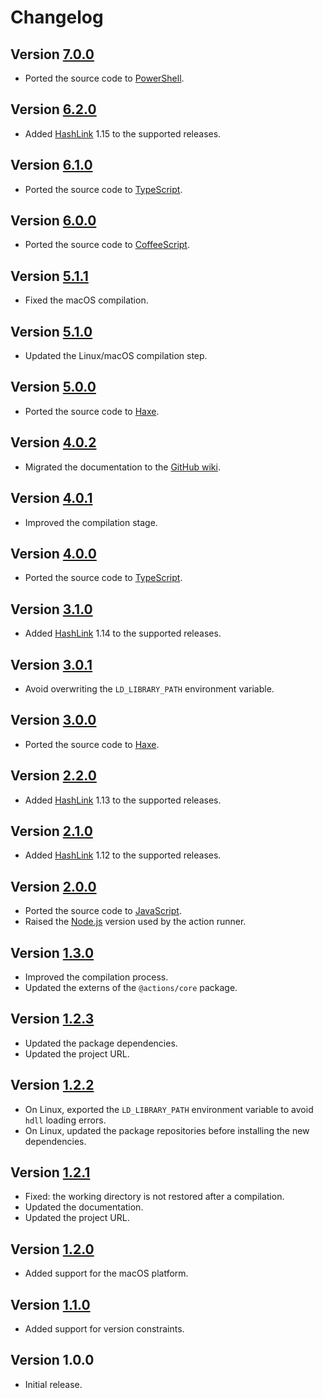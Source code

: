 # Changelog

## Version [7.0.0](https://github.com/cedx/setup-hashlink/compare/v6.2.0...v7.0.0)
- Ported the source code to [PowerShell](https://learn.microsoft.com/en-us/powershell).

## Version [6.2.0](https://github.com/cedx/setup-hashlink/compare/v6.1.0...v6.2.0)
- Added [HashLink](https://hashlink.haxe.org) 1.15 to the supported releases.

## Version [6.1.0](https://github.com/cedx/setup-hashlink/compare/v6.0.0...v6.1.0)
- Ported the source code to [TypeScript](https://www.typescriptlang.org).

## Version [6.0.0](https://github.com/cedx/setup-hashlink/compare/v5.1.1...v6.0.0)
- Ported the source code to [CoffeeScript](https://coffeescript.org).

## Version [5.1.1](https://github.com/cedx/setup-hashlink/compare/v5.1.0...v5.1.1)
- Fixed the macOS compilation.

## Version [5.1.0](https://github.com/cedx/setup-hashlink/compare/v5.0.0...v5.1.0)
- Updated the Linux/macOS compilation step.

## Version [5.0.0](https://github.com/cedx/setup-hashlink/compare/v4.0.2...v5.0.0)
- Ported the source code to [Haxe](https://haxe.org).

## Version [4.0.2](https://github.com/cedx/setup-hashlink/compare/v4.0.1...v4.0.2)
- Migrated the documentation to the [GitHub wiki](https://github.com/cedx/setup-hashlink/wiki).

## Version [4.0.1](https://github.com/cedx/setup-hashlink/compare/v4.0.0...v4.0.1)
- Improved the compilation stage.

## Version [4.0.0](https://github.com/cedx/setup-hashlink/compare/v3.1.0...v4.0.0)
- Ported the source code to [TypeScript](https://www.typescriptlang.org).

## Version [3.1.0](https://github.com/cedx/setup-hashlink/compare/v3.0.1...v3.1.0)
- Added [HashLink](https://hashlink.haxe.org) 1.14 to the supported releases.

## Version [3.0.1](https://github.com/cedx/setup-hashlink/compare/v3.0.0...v3.0.1)
- Avoid overwriting the `LD_LIBRARY_PATH` environment variable.

## Version [3.0.0](https://github.com/cedx/setup-hashlink/compare/v2.2.0...v3.0.0)
- Ported the source code to [Haxe](https://haxe.org).

## Version [2.2.0](https://github.com/cedx/setup-hashlink/compare/v2.1.0...v2.2.0)
- Added [HashLink](https://hashlink.haxe.org) 1.13 to the supported releases.

## Version [2.1.0](https://github.com/cedx/setup-hashlink/compare/v2.0.0...v2.1.0)
- Added [HashLink](https://hashlink.haxe.org) 1.12 to the supported releases.

## Version [2.0.0](https://github.com/cedx/setup-hashlink/compare/v1.3.0...v2.0.0)
- Ported the source code to [JavaScript](https://developer.mozilla.org/docs/Web/JavaScript).
- Raised the [Node.js](https://nodejs.org) version used by the action runner.

## Version [1.3.0](https://github.com/cedx/setup-hashlink/compare/v1.2.3...v1.3.0)
- Improved the compilation process.
- Updated the externs of the `@actions/core` package.

## Version [1.2.3](https://github.com/cedx/setup-hashlink/compare/v1.2.2...v1.2.3)
- Updated the package dependencies.
- Updated the project URL.

## Version [1.2.2](https://github.com/cedx/setup-hashlink/compare/v1.2.1...v1.2.2)
- On Linux, exported the `LD_LIBRARY_PATH` environment variable to avoid `hdll` loading errors.
- On Linux, updated the package repositories before installing the new dependencies.

## Version [1.2.1](https://github.com/cedx/setup-hashlink/compare/v1.2.0...v1.2.1)
- Fixed: the working directory is not restored after a compilation.
- Updated the documentation.
- Updated the project URL.

## Version [1.2.0](https://github.com/cedx/setup-hashlink/compare/v1.1.0...v1.2.0)
- Added support for the macOS platform.

## Version [1.1.0](https://github.com/cedx/setup-hashlink/compare/v1.0.0...v1.1.0)
- Added support for version constraints.

## Version 1.0.0
- Initial release.
